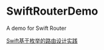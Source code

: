 # SwiftRouterDemo
A demo for Swift Router

[Swift基于枚举的路由设计实践](https://juejin.im/post/5d413aa5518825061a12a230)
